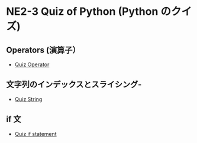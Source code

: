 # NE2-3 Quiz of Python (Python のクイズ)

## Operators (演算子）

- [Quiz Operator](https://forms.office.com/Pages/ResponsePage.aspx?id=IznFG0aMWkSwGiWWqSyf3Y7pjgeKEGRKgzR626wJl2BURFdaR0pVVllUTkdQWU5XNDNFTzhER1NGNC4u)

## 文字列のインデックスとスライシング- 

- [Quiz String](https://forms.office.com/Pages/ResponsePage.aspx?id=IznFG0aMWkSwGiWWqSyf3Y7pjgeKEGRKgzR626wJl2BURTROR1ZDSFJUOFhUS0c3VlhTMjhPSzBQRC4u)

## if 文

- [Quiz if statement](https://forms.office.com/Pages/ResponsePage.aspx?id=IznFG0aMWkSwGiWWqSyf3Y7pjgeKEGRKgzR626wJl2BURVdFSklCMENIVTE0UzNIOEhGTjhUQUlKVy4u)
